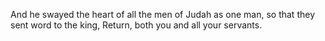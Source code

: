 And he swayed the heart of all the men of Judah as one man, so that they sent word to the king, Return, both you and all your servants.
